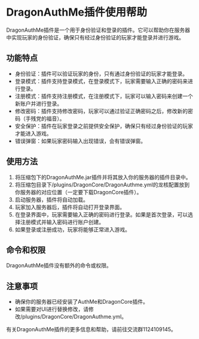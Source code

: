 # DragonAuthMe插件使用帮助

DragonAuthMe插件是一个用于身份验证和登录的插件。它可以帮助你在服务器中实现玩家的身份验证，确保只有经过身份验证的玩家才能登录并进行游戏。

## 功能特点

- 身份验证：插件可以验证玩家的身份，只有通过身份验证的玩家才能登录。
- 登录模式：插件支持登录模式，在登录模式下，玩家需要输入正确的密码来进行登录。
- 注册模式：插件支持注册模式，在注册模式下，玩家可以输入密码来创建一个新账户并进行登录。
- 修改密码：插件支持修改密码，玩家可以通过验证正确密码之后，修改新的密码（手残党的福音）。
- 安全保护：插件在玩家登录之前提供安全保护，确保只有经过身份验证的玩家才能进入游戏。
- 错误弹窗：如果玩家密码输入出现错误，会有错误弹窗。

## 使用方法

1. 将压缩包下的DragonAuthMe.jar插件并将其放入你的服务器的插件目录中。
2. 将压缩包目录下/plugins/DragonCore/DragonAuthme.yml的龙核配置放到你服务器的对应位置（一定要下载DragonCore插件）。
3. 启动服务器，插件将自动加载。
4. 玩家加入服务器后，插件将自动打开登录界面。
5. 在登录界面中，玩家需要输入正确的密码进行登录。如果是首次登录，可以选择注册模式并输入密码进行账户创建。
6. 如果登录或注册成功，玩家将能够正常进入游戏。

## 命令和权限

DragonAuthMe插件没有额外的命令或权限。

## 注意事项

- 确保你的服务器已经安装了AuthMe和DragonCore插件。
- 如果需要对UI进行替换修改，请修改/plugins/DragonCore/DragonAuthme.yml。

有关DragonAuthMe插件的更多信息和帮助，请前往交流群1124109145。
